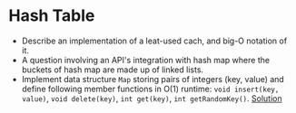 # Hash Table

- Describe an implementation of a leat-used cach, and big-O notation of it.
- A question involving an API's integration with hash map where the buckets of hash map are made up of linked lists.
- Implement data structure `Map` storing pairs of integers (key, value) and define following member functions in O(1) runtime: `void insert(key, value)`, `void delete(key)`, `int get(key)`, `int getRandomKey()`. [Solution](http://blog.gainlo.co/index.php/2016/08/14/uber-interview-question-map-implementation/)
